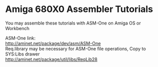 # Amiga 680X0 Assembler Tutorials

You may assemble these tutorials with ASM-One on Amiga OS or Workbench<br>

ASM-One link:<br> 
http://aminet.net/package/dev/asm/ASM-One <br>
Req.library may be necessary for ASM-One file operations, Copy to SYS:Libs drawer<br>
http://aminet.net/package/util/libs/ReqLib28 

